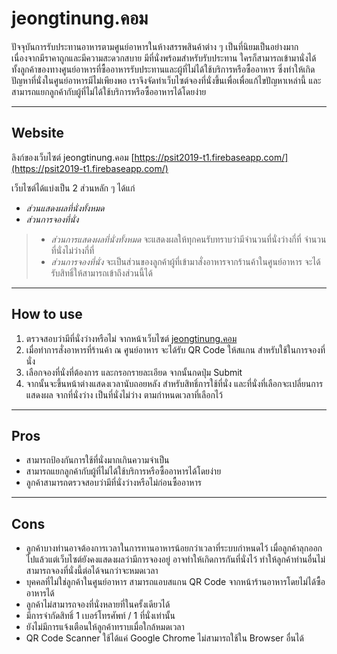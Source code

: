 ﻿# jeongtinung.คอม #


ปัจจุบันการรับประทานอาหารตามศูนย์อาหารในห้างสรรพสินค้าต่าง ๆ เป็นที่นิยมเป็นอย่างมาก เนื่องจากมีราคาถูกและมีความสะดวกสบาย มีที่นั่งพร้อมสำหรับรับประทาน ใครก็สามารถเข้ามานั่งได้ ทั้งลูกค้าของทางศูนย์อาหารที่ซื้ออาหารรับประทานและผู้ที่ไม่ได้ใช้บริการหรือซื้ออาหาร ซึ่งทำให้เกิดปัญหาที่นั่งในศูนย์อาหารมีไม่เพียงพอ เราจึงจัดทำเว็บไซต์จองที่นั่งขึ้นเพื่อเพื่อแก้ไขปัญหาเหล่านี้ และสามารถแยกลูกค้ากับผู้ที่ไม่ได้ใช้บริการหรือซื้ออาหารได้โดยง่าย


----------


## Website ##

ลิงก์ของเว็บไซต์ jeongtinung.คอม
[https://psit2019-t1.firebaseapp.com/](https://psit2019-t1.firebaseapp.com/)

เว็บไซต์ได้แบ่งเป็น 2 ส่วนหลัก ๆ ได้แก่

 - *ส่วนแสดงผลที่นั่งทั้งหมด*
 - *ส่วนการจองที่นั่ง*


> - *ส่วนการแสดงผลที่นั่งทั้งหมด* จะแสดงผลให้ทุกคนรับทราบว่ามีจำนวนที่นั่งว่างกี่ที่ จำนวนที่นั่งไม่ว่างกี่ที่
> - *ส่วนการจองที่นั่ง* จะเป็นส่วนของลูกค้าผู้ที่เข้ามาสั่งอาหารจากร้านค้าในศูนย์อาหาร จะได้รับสิทธิ์ให้สามารถเข้าถึงส่วนนี้ได้


----------


## How to use ##

 1. ตรวจสอบว่ามีที่นั่งว่างหรือไม่ จากหน้าเว็บไซต์ [jeongtinung.คอม](https://psit2019-t1.firebaseapp.com/)
 2. เมื่อทำการสั่งอาหารที่ร้านค้า ณ ศูนย์อาหาร จะได้รับ QR Code ให้สแกน สำหรับใช้ในการจองที่นั่ง
 3. เลือกจองที่นั่งที่ต้องการ และกรอกรายละเอียด จากนั้นกดปุ่ม Submit
 4. จากนั้นจะขึ้นหน้าต่างแสดงเวลานับถอยหลัง สำหรับสิทธิ์การใช้ที่นั่ง และที่นั่งที่เลือกจะเปลี่ยนการแสดงผล จากที่นั่งว่าง เป็นที่นั่งไม่ว่าง ตามกำหนดเวลาที่เลือกไว้




----------


Pros
-------------------

 - สามารถป้องกันการใช้ที่นั่งมากเกินความจำเป็น
 - สามารถแยกลูกค้ากับผู้ที่ไม่ได้ใช้บริการหรือซื้ออาหารได้โดยง่าย
 - ลูกค้าสามารถตรวจสอบว่ามีที่นั่งว่างหรือไม่ก่อนซื้ออาหาร


----------



Cons
-------------

 - ลูกค้าบางท่านอาจต้องการเวลาในการทานอาหารน้อยกว่าเวลาที่ระบบกำหนดไว้ เมื่อลูกค้าลุกออกไปแล้วแต่เว็บไซต์ยังคงแสดงผลว่ามีการจองอยู่ อาจทำให้เกิดการกันที่นั่งไว้ ทำให้ลูกค้าท่านอื่นไม่สามารถจองที่นั่งนี้ต่อได้จนกว่าจะหมดเวลา
 - บุคคลที่ไม่ใช่ลูกค้าในศูนย์อาหาร สามารถแอบสแกน QR Code จากหน้าร้านอาหารโดยไม่ได้ซื้ออาหารได้
 - ลูกค้าไม่สามารถจองที่นั่งหลายที่ในครั้งเดียวได้
 - มีการจำกัดสิทธิ์ 1 เบอร์โทรศัพท์ / 1 ที่นั่งเท่านั้น
 - ยังไม่มีการแจ้งเตือนให้ลูกค้าทราบเมื่อใกล้หมดเวลา
 - QR Code Scanner ใช้ได้แค่ Google Chrome ไม่สามารถใช้ใน Browser อื่นได้


